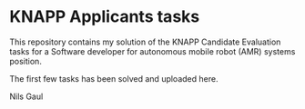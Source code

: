 # KNAPP Applicants tasks

This repository contains my solution of the KNAPP Candidate Evaluation tasks for a Software developer for autonomous mobile robot (AMR) systems position. 

The first few tasks has been solved and uploaded here.

Nils Gaul
